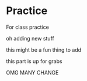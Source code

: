 # Practice
For class practice

oh adding new stuff

this might be a fun thing to add

this part is up for grabs

OMG MANY CHANGE